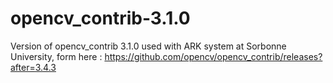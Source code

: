 # opencv_contrib-3.1.0
Version of opencv_contrib 3.1.0 used with ARK system at Sorbonne University, form here : https://github.com/opencv/opencv_contrib/releases?after=3.4.3
